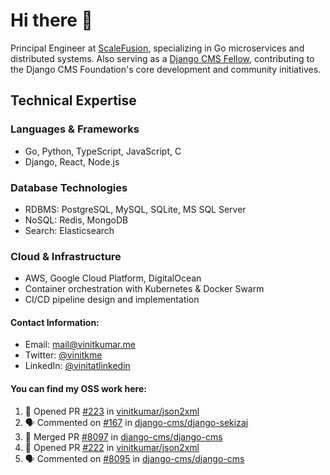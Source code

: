 # Hi there 👋

Principal Engineer at [ScaleFusion](https://scalefusion.com/), specializing in Go microservices and distributed systems. Also serving as a [Django CMS Fellow](https://www.django-cms.org/en/blog/2024/11/07/welcoming-vinit-kumar-as-the-newest-django-cms-fellow/), contributing to the Django CMS Foundation's core development and community initiatives.

## Technical Expertise

### Languages & Frameworks

- Go, Python, TypeScript, JavaScript, C
- Django, React, Node.js

### Database Technologies
- RDBMS: PostgreSQL, MySQL, SQLite, MS SQL Server
- NoSQL: Redis, MongoDB
- Search: Elasticsearch

### Cloud & Infrastructure
- AWS, Google Cloud Platform, DigitalOcean
- Container orchestration with Kubernetes & Docker Swarm
- CI/CD pipeline design and implementation


#### Contact Information:

- Email: <a href="mailto:mail@vinitkumar.me">mail@vinitkumar.me</a>
- Twitter: [@vinitkme](https://twitter.com/vinitkme)
- LinkedIn: [@vinitatlinkedin](https://www.linkedin.com/in/vinitatlinkedin/)  

#### You can find my OSS work here:

<!--START_SECTION:activity-->
1. 💪 Opened PR [#223](https://github.com/vinitkumar/json2xml/pull/223) in [vinitkumar/json2xml](https://github.com/vinitkumar/json2xml)
2. 🗣 Commented on [#167](https://github.com/django-cms/django-sekizai/pull/167#issuecomment-2547955238) in [django-cms/django-sekizai](https://github.com/django-cms/django-sekizai)
3. 🎉 Merged PR [#8097](https://github.com/django-cms/django-cms/pull/8097) in [django-cms/django-cms](https://github.com/django-cms/django-cms)
4. 💪 Opened PR [#222](https://github.com/vinitkumar/json2xml/pull/222) in [vinitkumar/json2xml](https://github.com/vinitkumar/json2xml)
5. 🗣 Commented on [#8095](https://github.com/django-cms/django-cms/pull/8095#issuecomment-2540654041) in [django-cms/django-cms](https://github.com/django-cms/django-cms)
<!--END_SECTION:activity-->
